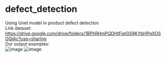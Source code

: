 # defect_detection
Using Unet model in product defect detection \
Link dataset: https://drive.google.com/drive/folders/1BPhRHmPQDHtFieIG59KYbHPqXOSOQjAc?usp=sharing \
Our output examples: \
![image](https://user-images.githubusercontent.com/81805609/209946449-6663eff7-3b99-472a-849e-c7a08ae6445b.png)
![image](https://user-images.githubusercontent.com/81805609/209946490-27eb6419-eb87-4875-bc65-f66be0d4d176.png)


